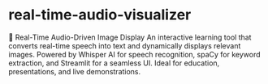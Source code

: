 # real-time-audio-visualizer
📌 Real-Time Audio-Driven Image Display An interactive learning tool that converts real-time speech into text and dynamically displays relevant images. Powered by Whisper AI for speech recognition, spaCy for keyword extraction, and Streamlit for a seamless UI. Ideal for education, presentations, and live demonstrations.
